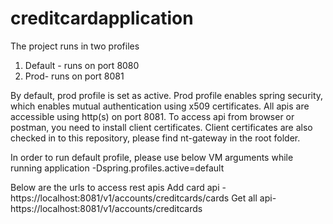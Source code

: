 # creditcardapplication


The project runs in two profiles
1. Default - runs on port 8080
2. Prod- runs on port 8081

By default, prod profile is set as active. Prod profile enables spring security, which enables mutual authentication using x509 certificates.
All apis are accessible using http(s) on port 8081. To access api from browser or postman, you need to install client certificates. Client certificates are also checked in to this repository, please find nt-gateway in the root folder.

In order to run default profile, please use below VM arguments while running application
-Dspring.profiles.active=default

Below are the urls to access rest apis
Add card api -   https://localhost:8081/v1/accounts/creditcards/cards
Get all api-     https://localhost:8081/v1/accounts/creditcards


